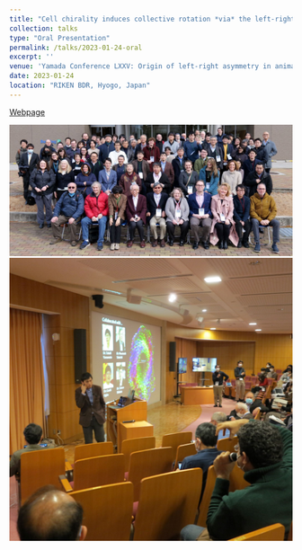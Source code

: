```yaml
---
title: "Cell chirality induces collective rotation *via* the left-right asymmetric formation of lamellipodia and focal adhesions"
collection: talks
type: "Oral Presentation"
permalink: /talks/2023-01-24-oral
excerpt: ''
venue: 'Yamada Conference LXXV: Origin of left-right asymmetry in animals'
date: 2023-01-24
location: "RIKEN BDR, Hyogo, Japan"
---
```


[Webpage](https://www2.bdr.riken.jp/sympo/yamadaconference/)

![GroupPhoto](/images/20230124_YamadaConf_groupphoto1_cropped.jpg)  
![MyTalk](/images/20230127_YamadaConf_day4-5.jpg)

